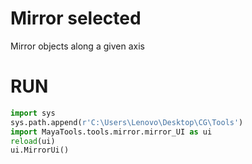 # Mirror selected
Mirror objects along a given axis
# RUN
```python
import sys
sys.path.append(r'C:\Users\Lenovo\Desktop\CG\Tools')
import MayaTools.tools.mirror.mirror_UI as ui
reload(ui)
ui.MirrorUi()

```